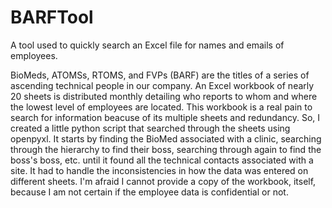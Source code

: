 # BARFTool
A tool used to quickly search an Excel file for names and emails of employees.

BioMeds, ATOMSs, RTOMS, and FVPs (BARF) are the titles of a series of ascending technical people in our company. An Excel workbook of nearly 20 sheets is distributed monthly detailing who reports to whom and where the lowest level of employees are located. This workbook is a real pain to search for information beacuse of its multiple sheets and redundancy. 
So, I created a little python script that searched through the sheets using openpyxl. It starts by finding the BioMed associated with a clinic, searching through the hierarchy to find their boss, searching through again to find the boss's boss, etc. until it found all the technical contacts associated with a site.
It had to handle the inconsistencies in how the data was entered on different sheets. I'm afraid I cannot provide a copy of the workbook, itself, because I am not certain if the employee data is confidential or not.
